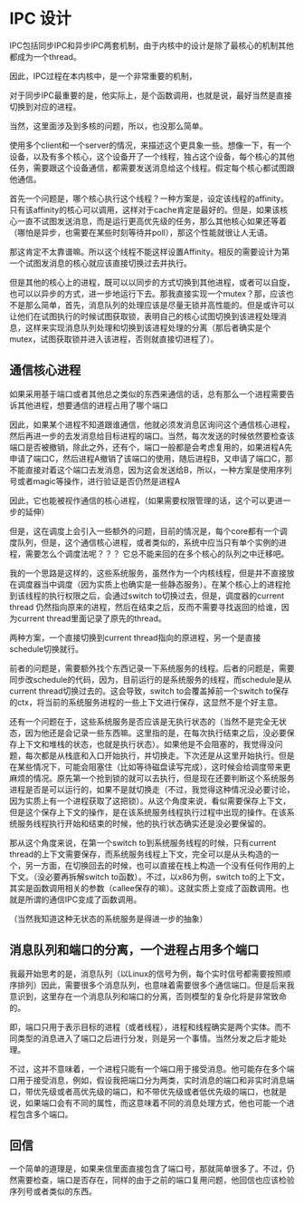 # IPC 设计

IPC包括同步IPC和异步IPC两套机制，由于内核中的设计是除了最核心的机制其他都成为一个thread。

因此，IPC过程在本内核中，是一个非常重要的机制，

对于同步IPC最重要的是，他实际上，是个函数调用，也就是说，最好当然是直接切换到对应的进程。

当然，这里面涉及到多核的问题，所以，也没那么简单。

使用多个client和一个server的情况，来描述这个更具象一些。想像一下，有一个设备，以及有多个核心，这个设备开了一个线程，独占这个设备，每个核心的其他任务，需要跟这个设备通信，都需要发送消息给这个线程。假定每个核心都试图跟他通信。

首先一个问题是，哪个核心执行这个线程？一种方案是，设定该线程的affinity。只有该affinity的核心可以调用，这样对于cache肯定是最好的。但是，如果该核心一直不试图发送消息，而是运行更高优先级的任务，那么其他核心如果还等着（哪怕是异步，也需要在某些时刻等待并poll），那这个性能就很让人无语。

那这肯定不太靠谱嘛。所以这个线程不能这样设置Affinity。相反的需要设计为第一个试图发消息的核心就应该直接切换过去并执行。

但是其他的核心上的进程，既可以以同步的方式切换到其他进程，或者可以自旋，也可以以异步的方式，进一步地运行下去。那我直接实现一个mutex？那，应该也不是那么简单，首先，消息队列的处理应该是尽量无锁并高性能的。但是或许可以让他们在试图执行的时候试图获取锁，表明自己的核心试图切换到该进程处理消息，这样来实现消息队列处理和切换到该进程处理的分离（那后者确实是个mutex，试图获取锁并进入该进程，否则就直接切进程了）。

## 通信核心进程

如果采用基于端口或者其他总之类似的东西来通信的话，总有那么一个进程需要告诉其他进程，想要通信的进程占用了哪个端口

因此，如果某个进程不知道跟谁通信，他就必须发消息区询问这个通信核心进程，然后再进一步的去发消息给目标进程的端口。当然，每次发送的时候依然要检查该端口是否被撤销，除此之外，还有个，端口一般都是会考虑复用的，如果进程A先申请了端口C，然后进程A撤销了该端口的使用，随后进程B，又申请了端口C，那不能直接对着这个端口去发消息，因为这会发送给B，所以，一种方案是使用序列号或者magic等操作，进行验证是否仍然是进程A

因此，它也能被视作通信的核心进程，（如果需要权限管理的话，这个可以更进一步的延伸）

但是，这在调度上会引入一些额外的问题，目前的情况是，每个core都有一个调度队列，但是，这个通信核心进程，或者类似的，系统中应当只有单个实例的进程，需要怎么个调度法呢？？？
它总不能来回的在多个核心的队列之中迁移吧。

我的一个思路是这样的，这些系统服务，虽然作为一个内核线程，但是并不直接放在调度器当中调度（因为实质上也确实是一些静态服务）。在某个核心上的进程抢到该线程的执行权限之后，会通过switch to切换过去，但是，调度器的current thread 仍然指向原来的进程，然后在结束之后，反而不需要寻找返回的给谁，因为current thread里面记录了原先的thread。

两种方案，一个直接切换到current thread指向的原进程，另一个是直接schedule切换就行。

前者的问题是，需要额外找个东西记录一下系统服务的线程。后者的问题是，需要同步改schedule的代码，因为，目前运行的是系统服务的线程，而schedule是从current thread切换过去的。这会导致，switch to会覆盖掉前一个switch to保存的ctx，将当前的系统服务进程的一些上下文进行保存，这显然不是个好主意。

还有一个问题在于，这些系统服务是否应该是无执行状态的（当然不是完全无状态，因为他还是会记录一些东西嘛。这里指的是，在每次执行结束之后，没必要保存上下文和堆栈的状态，也就是执行状态）。如果他是不会阻塞的，我觉得没问题，每次都是从栈底和入口开始执行，并切换走。下次还是从这里开始执行。但是在某些情况下，可能会阻塞住（比如等待磁盘读写完成），这时候会给调度带来更麻烦的情况。原先第一个抢到锁的就可以去执行，但是现在还要判断这个系统服务进程是否是可以运行的，如果不是就切换走（不过，我觉得这种情况没必要讨论，因为实质上有一个进程获取了这把锁）。从这个角度来说，看似需要保存上下文，但是这个保存上下文的操作，是在该系统服务线程执行过程中出现的操作。在该系统服务线程执行开始和结束的时候，他的执行状态确实还是没必要保留的。

那从这个角度来说，在第一个switch to到系统服务线程的时候，只有current thread的上下文需要保存，而系统服务线程上下文，完全可以是从头构造的一个，另一方面，在切换回去的时候，也可以直接在栈上构造一个没有任何作用的上下文。（没必要再拆解switch to函数）。不过，以x86为例，switch to的上下文，其实是函数调用相关的参数（callee保存的嘛）。这就实质上变成了函数调用。也就是所谓的通信IPC变成了函数调用。

（当然我知道这种无状态的系统服务是得进一步的抽象）


## 消息队列和端口的分离，一个进程占用多个端口

我最开始思考的是，消息队列（以Linux的信号为例，每个实时信号都需要按照顺序排列）因此，需要很多个消息队列，也意味着需要很多个通信端口。但是后来我意识到，这里存在一个消息队列和端口的分离，否则模型的复杂化将是非常致命的。

即，端口只用于表示目标的进程（或者线程），进程和线程确实是两个实体。而不同类型的消息进入了端口之后进行分发，则是另一个事情。当然分发之后才能处理。

不过，这并不意味着，一个进程只能有一个端口用于接受消息。他可能存在多个端口用于接受消息，例如，假设我把端口分为两类，实时消息的端口和非实时消息端口，带优先级或者高优先级的端口，和不带优先级或者低优先级的端口，也就是说，如果端口会有不同的属性，而这意味着不同的消息处理方式，他也可能一个进程包含多个端口。


## 回信

一个简单的道理是，如果来信里面直接包含了端口号，那就简单很多了。不过，仍然需要检查，端口是否存在，同样的由于之前的端口复用问题，他回信也应该检验序列号或者类似的东西。